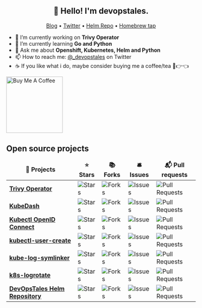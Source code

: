 <h2 align="center">👋 Hello! I'm devopstales.</h2>
<p align="center">
  <a href="https://devopstales.github.io">Blog</a> •
  <a href="https://twitter.com/_devopstales">Twitter</a> •
  <a href="https://devopstales.github.io/helm-charts">Helm Repo</a> •
  <a href="https://github.com/devopstales/homebrew-devopstales">Homebrew tap</a>
</p>

- 🔭 I’m currently working on **Trivy Operator**
- 🌱 I’m currently learning **Go and Python**
- 💬 Ask me about **Openshift, Kubernetes, Helm and Python**
- 📫 How to reach me: [@_devopstales](https://twitter.com/_devopstales) on Twitter
- ☕ If you like what i do, maybe consider buying me a coffee/tea 🥺👉👈

<a href="https://www.buymeacoffee.com/devopstales" target="_blank"><img src="https://cdn.buymeacoffee.com/buttons/v2/default-red.png" alt="Buy Me A Coffee" width="150" ></a>

<h2>Open source projects</h3>
<table>
  <thead align="center">
    <tr border: none;>
      <td><b>🎁 Projects</b></td>
      <td><b>⭐ Stars</b></td>
      <td><b>📚 Forks</b></td>
      <td><b>🛎 Issues</b></td>
      <td><b>📬 Pull requests</b></td>
    </tr>
  </thead>
  <tbody>
    <tr>
      <td><a href="https://github.com/devopstales/trivy-operator"><b>Trivy Operator</b></a></td>
      <td><img alt="Stars" src="https://img.shields.io/github/stars/devopstales/trivy-operator?style=flat-square&labelColor=343b41"/></td>
      <td><img alt="Forks" src="https://img.shields.io/github/forks/devopstales/trivy-operator?style=flat-square&labelColor=343b41"/></td>
      <td><img alt="Issues" src="https://img.shields.io/github/issues/devopstales/trivy-operator?style=flat-square&labelColor=343b41"/></td>
      <td><img alt="Pull Requests" src="https://img.shields.io/devopstales/issues-pr/thmsgbrt/trivy-operator?style=flat-square&labelColor=343b41"/></td>
    </tr>
    <tr>
      <td><a href="https://github.com/devopstales/KubeDash"><b>KubeDash</b></a></td>
      <td><img alt="Stars" src="https://img.shields.io/github/stars/devopstales/KubeDash?style=flat-square&labelColor=343b41"/></td>
      <td><img alt="Forks" src="https://img.shields.io/github/forks/devopstales/KubeDash?style=flat-square&labelColor=343b41"/></td>
      <td><img alt="Issues" src="https://img.shields.io/github/issues/devopstales/KubeDash?style=flat-square&labelColor=343b41"/></td>
      <td><img alt="Pull Requests" src="https://img.shields.io/devopstales/issues-pr/thmsgbrt/KubeDash?style=flat-square&labelColor=343b41"/></td>
    </tr>
    <tr>
      <td><a href="https://github.com/devopstales/kube-openid-connect"><b>Kubectl OpenID Connect</b></a></td>
      <td><img alt="Stars" src="https://img.shields.io/github/stars/devopstales/kube-openid-connect?style=flat-square&labelColor=343b41"/></td>
      <td><img alt="Forks" src="https://img.shields.io/github/forks/devopstales/kube-openid-connect?style=flat-square&labelColor=343b41"/></td>
      <td><img alt="Issues" src="https://img.shields.io/github/issues/devopstales/kube-openid-connect?style=flat-square&labelColor=343b41"/></td>
      <td><img alt="Pull Requests" src="https://img.shields.io/devopstales/issues-pr/thmsgbrt/kube-openid-connect?style=flat-square&labelColor=343b41"/></td>
    </tr>
    <tr>
      <td><a href="https://github.com/devopstales/kubectl-user-create"><b>kubectl-user-create</b></a></td>
      <td><img alt="Stars" src="https://img.shields.io/github/stars/devopstales/kubectl-user-create?style=flat-square&labelColor=343b41"/></td>
      <td><img alt="Forks" src="https://img.shields.io/github/forks/devopstales/kubectl-user-create?style=flat-square&labelColor=343b41"/></td>
      <td><img alt="Issues" src="https://img.shields.io/github/issues/devopstales/kubectl-user-create?style=flat-square&labelColor=343b41"/></td>
      <td><img alt="Pull Requests" src="https://img.shields.io/devopstales/issues-pr/thmsgbrt/kubectl-user-create?style=flat-square&labelColor=343b41"/></td>
    </tr>
    </tr>
    <tr>
      <td><a href="https://github.com/devopstales/kubectl-user-create"><b>kube-log-symlinker</b></a></td>
      <td><img alt="Stars" src="https://img.shields.io/github/stars/devopstales/kube-log-symlinker?style=flat-square&labelColor=343b41"/></td>
      <td><img alt="Forks" src="https://img.shields.io/github/forks/devopstales/kube-log-symlinker?style=flat-square&labelColor=343b41"/></td>
      <td><img alt="Issues" src="https://img.shields.io/github/issues/devopstales/kube-log-symlinker?style=flat-square&labelColor=343b41"/></td>
      <td><img alt="Pull Requests" src="https://img.shields.io/devopstales/issues-pr/thmsgbrt/kube-log-symlinker?style=flat-square&labelColor=343b41"/></td>
    </tr>
    </tr>
    <tr>
      <td><a href="https://github.com/devopstales/kubectl-user-create"><b>k8s-logrotate</b></a></td>
      <td><img alt="Stars" src="https://img.shields.io/github/stars/devopstales/k8s-logrotate?style=flat-square&labelColor=343b41"/></td>
      <td><img alt="Forks" src="https://img.shields.io/github/forks/devopstales/k8s-logrotate?style=flat-square&labelColor=343b41"/></td>
      <td><img alt="Issues" src="https://img.shields.io/github/issues/devopstales/k8s-logrotate?style=flat-square&labelColor=343b41"/></td>
      <td><img alt="Pull Requests" src="https://img.shields.io/devopstales/issues-pr/thmsgbrt/k8s-logrotate?style=flat-square&labelColor=343b41"/></td>
    </tr>
    <tr>
      <td><a href="https://github.com/devopstales/helm-charts"><b>DevOpsTales Helm Repository</b></a></td>
      <td><img alt="Stars" src="https://img.shields.io/github/stars/devopstales/helm-charts?style=flat-square&labelColor=343b41"/></td>
      <td><img alt="Forks" src="https://img.shields.io/github/forks/devopstales/helm-charts?style=flat-square&labelColor=343b41"/></td>
      <td><img alt="Issues" src="https://img.shields.io/github/issues/devopstales/helm-charts?style=flat-square&labelColor=343b41"/></td>
      <td><img alt="Pull Requests" src="https://img.shields.io/devopstales/issues-pr/thmsgbrt/helm-charts?style=flat-square&labelColor=343b41"/></td>
    </tr>
  </tbody>
</table>

<!--
<h2>Latest Tweets</h2>
<p><a href="https://twitter.com/_devopstales"><img src="https://github-readme-twitter-gazf.vercel.app/api?id=_devopstales&layout=wide" alt="github-readme-twitter"></a></p>

<h2>GitHub Stats</h2>

[![Top Languages (open-source)](https://github-readme-stats.vercel.app/api/top-langs/?exclude_repo=devopstales.github.io&username=devopstales&theme=tokyonight)](https://github.com/devopstales)
[![Account Stats](https://github-readme-stats.vercel.app/api?username=devopstales&show_icons=true&theme=tokyonight)](https://github.com/devopstales)

https://github.com/athul/athul
-->
